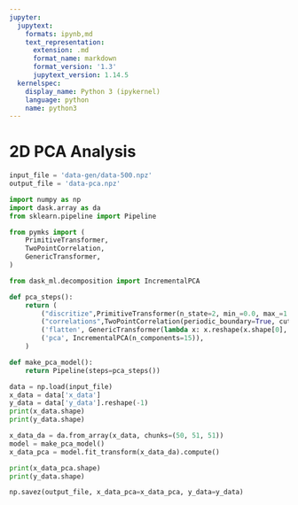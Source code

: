 ```yaml
---
jupyter:
  jupytext:
    formats: ipynb,md
    text_representation:
      extension: .md
      format_name: markdown
      format_version: '1.3'
      jupytext_version: 1.14.5
  kernelspec:
    display_name: Python 3 (ipykernel)
    language: python
    name: python3
---
```


# 2D PCA Analysis

```python tags=["parameters"]
input_file = 'data-gen/data-500.npz'
output_file = 'data-pca.npz'
```

```python
import numpy as np
import dask.array as da
from sklearn.pipeline import Pipeline

from pymks import (
    PrimitiveTransformer,
    TwoPointCorrelation,
    GenericTransformer,
)

from dask_ml.decomposition import IncrementalPCA
```

```python
def pca_steps():
    return (
        ("discritize",PrimitiveTransformer(n_state=2, min_=0.0, max_=1.0)),
        ("correlations",TwoPointCorrelation(periodic_boundary=True, cutoff=30, correlations=[(0, 0)])),
        ('flatten', GenericTransformer(lambda x: x.reshape(x.shape[0], -1))),
        ('pca', IncrementalPCA(n_components=15)),
    )

def make_pca_model():
    return Pipeline(steps=pca_steps())
```

```python
data = np.load(input_file)
x_data = data['x_data']
y_data = data['y_data'].reshape(-1)
print(x_data.shape)
print(y_data.shape)
```

```python
x_data_da = da.from_array(x_data, chunks=(50, 51, 51))
model = make_pca_model()
x_data_pca = model.fit_transform(x_data_da).compute()
```

```python
print(x_data_pca.shape)
print(y_data.shape)
```

```python
np.savez(output_file, x_data_pca=x_data_pca, y_data=y_data)
```

```python

```

```python

```

```python

```
